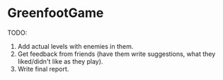 # GreenfootGame

TODO:
1. Add actual levels with enemies in them.
2. Get feedback from friends (have them write suggestions, what they liked/didn't like as they play).
3. Write final report.
